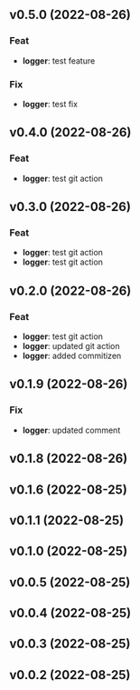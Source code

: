 ## v0.5.0 (2022-08-26)

### Feat

- **logger**: test feature

### Fix

- **logger**: test fix

## v0.4.0 (2022-08-26)

### Feat

- **logger**: test git action

## v0.3.0 (2022-08-26)

### Feat

- **logger**: test git action
- **logger**: test git action

## v0.2.0 (2022-08-26)

### Feat

- **logger**: test git action
- **logger**: updated git action
- **logger**: added commitizen

## v0.1.9 (2022-08-26)

### Fix

- **logger**: updated comment

## v0.1.8 (2022-08-26)

## v0.1.6 (2022-08-25)

## v0.1.1 (2022-08-25)

## v0.1.0 (2022-08-25)

## v0.0.5 (2022-08-25)

## v0.0.4 (2022-08-25)

## v0.0.3 (2022-08-25)

## v0.0.2 (2022-08-25)
